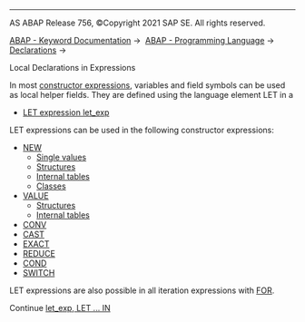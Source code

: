   

* * *

AS ABAP Release 756, ©Copyright 2021 SAP SE. All rights reserved.

[ABAP - Keyword Documentation](javascript:call_link\('abenabap.htm'\)) →  [ABAP - Programming Language](javascript:call_link\('abenabap_reference.htm'\)) →  [Declarations](javascript:call_link\('abendeclarations.htm'\)) → 

Local Declarations in Expressions

In most [constructor expressions](javascript:call_link\('abenconstructor_expression_glosry.htm'\) "Glossary Entry"), variables and field symbols can be used as local helper fields. They are defined using the language element LET in a

-   [LET expression let\_exp](javascript:call_link\('abaplet.htm'\))

LET expressions can be used in the following constructor expressions:

-   [NEW](javascript:call_link\('abenconstructor_expression_new.htm'\))
    -   [Single values](javascript:call_link\('abennew_constructor_params_single.htm'\))
    -   [Structures](javascript:call_link\('abennew_constructor_params_struct.htm'\))
    -   [Internal tables](javascript:call_link\('abennew_constructor_params_itab.htm'\))
    -   [Classes](javascript:call_link\('abennew_constructor_params_class.htm'\))
-   [VALUE](javascript:call_link\('abenconstructor_expression_value.htm'\))
    -   [Structures](javascript:call_link\('abenvalue_constructor_params_struc.htm'\))
    -   [Internal tables](javascript:call_link\('abenvalue_constructor_params_itab.htm'\))
-   [CONV](javascript:call_link\('abenconstructor_expression_conv.htm'\))
-   [CAST](javascript:call_link\('abenconstructor_expression_cast.htm'\))
-   [EXACT](javascript:call_link\('abenconstructor_expression_exact.htm'\))
-   [REDUCE](javascript:call_link\('abenconstructor_expression_reduce.htm'\))
-   [COND](javascript:call_link\('abenconditional_expression_cond.htm'\))
-   [SWITCH](javascript:call_link\('abenconditional_expression_switch.htm'\))

LET expressions are also possible in all iteration expressions with [FOR](javascript:call_link\('abenfor.htm'\)).

Continue
[let\_exp, LET ... IN](javascript:call_link\('abaplet.htm'\))